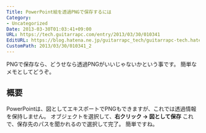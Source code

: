 ```yaml
---
Title: PowerPoint絵を透過PNGで保存するには
Category:
- Uncategorized
Date: 2013-03-30T01:03:41+09:00
URL: https://tech.guitarrapc.com/entry/2013/03/30/010341
EditURL: https://blog.hatena.ne.jp/guitarrapc_tech/guitarrapc-tech.hatenablog.com/atom/entry/11696248318757675489
CustomPath: 2013/03/30/010341_2
---
```


<p>PNGで保存なら、どうせなら透過PNGがいいじゃないかという事です。 簡単なメモとしてどうぞ。 </p>
<h2>概要</h2>
<p>PowerPointは、図としてエキスポートでPNGもできますが、これでは透過情報を保持しません。 オブジェクトを選択して、<strong>右クリック → 図として保存</strong> これで、保存先のパスを聞かれるので選択して完了。 簡単ですね。</p>
